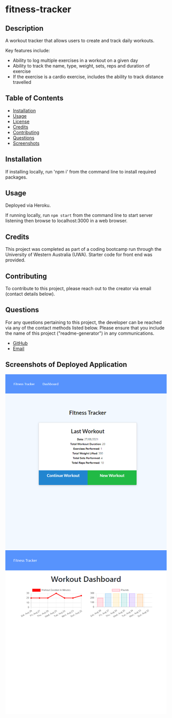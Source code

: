 # fitness-tracker  
  
## Description
  
A workout tracker that allows users to create and track daily workouts. 

Key features include: 
- Ability to log multiple exercises in a workout on a given day
- Ability to track the name, type, weight, sets, reps and duration of exercise
- If the exercise is a cardio exercise, includes the ability to track distance travelled
   
## Table of Contents
  
  - [Installation](#installation)
  - [Usage](#usage)
  - [License](#license)
  - [Credits](#credits)
  - [Contributing](#contributing)
  - [Questions](#questions)
  - [Screenshots](#screenshot-of-deployed-application)
  
## Installation

If installing locally, run 'npm i' from the command line to install required packages.

## Usage
  
Deployed via Heroku.

If running locally, run `npm start` from the command line to start server listening then browse to localhost:3000 in a web browser. 

## Credits 

This project was completed as part of a coding bootcamp run through the University of Western Australia (UWA). Starter code for front end was provided.
  
## Contributing
  
To contribute to this project, please reach out to the creator via email (contact details below).

## Questions
  
  For any questions pertaining to this project, the developer can be reached via any of the contact methods listed below. 
  Please ensure that you include the name of this project ("readme-generator") in any communications. 

- [GitHub](https://github.com/stephje)
- [Email](mailto:s.jenkins3018@gmail.com)

## Screenshots of Deployed Application

  ![Screenshot of Application Front Page](./public/images/lastWorkout.png)
  ![Screenshot of Application Dashboard](./public/images/stats.png)

  
